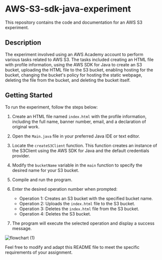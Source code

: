 # AWS-S3-sdk-java-experiment

This repository contains the code and documentation for an AWS S3 experiment.

## Description

The experiment involved using an AWS Academy account to perform various tasks related to AWS S3. The tasks included creating an HTML file with profile information, using the AWS SDK for Java to create an S3 bucket, uploading the HTML file to the S3 bucket, enabling hosting for the bucket, changing the bucket's policy for hosting the static webpage, deleting the file from the bucket, and deleting the bucket itself.

## Getting Started

To run the experiment, follow the steps below:

1. Create an HTML file named `index.html` with the profile information, including the full name, banner number, email, and a declaration of original work.

2. Open the `Main.java` file in your preferred Java IDE or text editor.

3. Locate the `createS3Client` function. This function creates an instance of the S3Client using the AWS SDK for Java and the default credentials provider.

4. Modify the `bucketName` variable in the `main` function to specify the desired name for your S3 bucket.

5. Compile and run the program.

6. Enter the desired operation number when prompted:
    - Operation 1: Creates an S3 bucket with the specified bucket name.
    - Operation 2: Uploads the `index.html` file to the S3 bucket.
    - Operation 3: Deletes the `index.html` file from the S3 bucket.
    - Operation 4: Deletes the S3 bucket.

7. The program will execute the selected operation and display a success message.

![flowchart (1)](https://github.com/kishore7403/AWS-S3-sdk-java-experiment/assets/48860055/f2f59017-bf17-402f-81e9-9b6138fa4c22)

Feel free to modify and adapt this README file to meet the specific requirements of your assignment.
